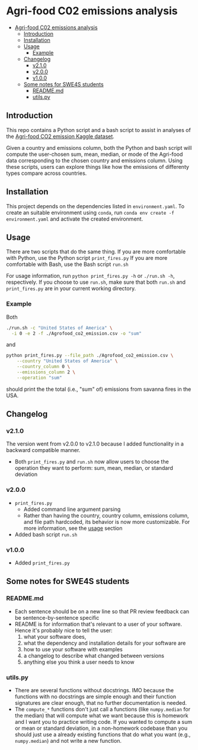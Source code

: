 # Agri-food C02 emissions analysis

- [Agri-food C02 emissions analysis](#agri-food-c02-emissions-analysis)
  - [Introduction](#introduction)
  - [Installation](#installation)
  - [Usage](#usage)
    - [Example](#example)
  - [Changelog](#changelog)
    - [v2.1.0](#v210)
    - [v2.0.0](#v200)
    - [v1.0.0](#v100)
  - [Some notes for SWE4S students](#some-notes-for-swe4s-students)
    - [README.md](#readmemd)
    - [utils.py](#utilspy)

## Introduction 

This repo contains a Python script and a bash script to assist in analyses of the [Agri-food CO2 emission Kaggle dataset](https://www.kaggle.com/datasets/alessandrolobello/agri-food-co2-emission-dataset-forecasting-ml).

Given a country and emissions column, both the Python and bash script will compute the user-chosen sum, mean, median, or mode of the Agri-food data corresponding to the chosen country and emissions column.
Using these scripts, users can explore things like how the emissions of differenty types compare across countries.

## Installation

This project depends on the dependencies listed in `environment.yaml`. 
To create an suitable environment using `conda`, run `conda env create -f environment.yaml` and activate the created environment.

## Usage

There are two scripts that do the same thing.
If you are more comfortable with Python, use the Python script `print_fires.py`
If you are more comfortable with Bash, use the Bash script `run.sh`

For usage information, run `python print_fires.py -h` or `./run.sh -h`, respectively. 
If you choose to use `run.sh`, make sure that both `run.sh` and `print_fires.py` are in your current working directory.  

### Example 

Both

```bash
./run.sh -c "United States of America" \
  -i 0 -e 2 -f ./Agrofood_co2_emission.csv -o "sum"
```

and 

```bash
python print_fires.py --file_path ./Agrofood_co2_emission.csv \
	--country "United States of America" \
    --country_column 0 \
    --emissions_column 2 \
    --operation "sum"
```

should print the the total (i.e., "sum" of) emissions from savanna fires in the USA. 

## Changelog

### v2.1.0

The version went from v2.0.0 to v2.1.0 because I added functionality in a backward compatible manner.

- Both `print_fires.py` and `run.sh` now allow users to choose the operation they want to perform: sum, mean, median, or standard deviation

### v2.0.0

- `print_fires.py` 
    - Added command line argument parsing
    - Rather than having the country, country column, emissions column, and file path hardcoded, its behavior is now more customizable. For more information, see the [usage](#usage) section
- Added bash script `run.sh`

### v1.0.0

- Added `print_fires.py`


## Some notes for SWE4S students

### README.md 

- Each sentence should be on a new line so that PR review feedback can be sentence-by-sentence specific
- README is for information that's relevant to a user of your software.
Hence it's probably nice to tell the user:    
  1. what your software does, 
  2. what the dependency and installation details for your software are
  3. how to use your software with examples
  4. a changelog to describe what changed between versions 
  5. anything else you think a user needs to know


### utils.py

- There are several functions without docstrings. 
IMO because the functions with no docstrings are simple enough and their function signatures are clear enough, that no further documentation is needed.
- The `compute_*` functions don't just call a functions (like `numpy.median` for the median) that will compute what we want because this is homework and I want you to practice writing code. 
If you wanted to compute a sum or mean or standard deviation, in a non-homework codebase than you should just use a already existing functions that do what you want (e.g., `numpy.median`) and not write a new function.
